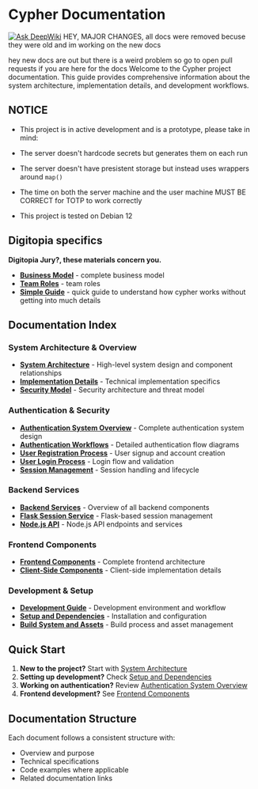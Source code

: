 # Cypher Documentation
[![Ask DeepWiki](https://deepwiki.com/badge.svg)](https://deepwiki.com/RogueElectron/Cypher)
HEY, MAJOR CHANGES, all docs were removed becuse they were old and im working on the new docs

hey new docs are out but there is a weird problem so go to open pull requests if you are here for the docs 
Welcome to the Cypher project documentation. This guide provides comprehensive information about the system architecture, implementation details, and development workflows.

## NOTICE

- This project is in active development and is a prototype, please take in mind:

- The server doesn't hardcode secrets but generates them on each run
- The server doesn't have presistent storage but instead uses wrappers around ```map()```
- The time on both the server machine and the user machine MUST BE CORRECT for TOTP to work correctly

- This project is tested on Debian 12


## Digitopia specifics

**Digitopia Jury?, these materials concern you.**

- [**Business Model**](Documentation/Business-Model.md) - complete business model
- [**Team Roles**](Documentation/Team-Roles.md) - team roles
- [**Simple Guide**](Documentation/Simple-Guide.md) - quick guide to understand how cypher works without getting into much details

## Documentation Index

### System Architecture & Overview
- [**System Architecture**](Documentation/System-Architecture.md) - High-level system design and component relationships
- [**Implementation Details**](Documentation/Implementation-Details.md) - Technical implementation specifics
- [**Security Model**](Documentation/Security-Model.md) - Security architecture and threat model

###  Authentication & Security
- [**Authentication System Overview**](Documentation/Authentication-System-Overview.md) - Complete authentication system design
- [**Authentication Workflows**](Documentation/Authentication-Workflows.md) - Detailed authentication flow diagrams
- [**User Registration Process**](Documentation/User-Registration-Process.md) - User signup and account creation
- [**User Login Process**](Documentation/User-Login-Process.md) - Login flow and validation
- [**Session Management**](Documentation/Session-Management.md) - Session handling and lifecycle

### Backend Services
- [**Backend Services**](Documentation/Backend-Services.md) - Overview of all backend components
- [**Flask Session Service**](Documentation/Flask-Session-Service.md) - Flask-based session management
- [**Node.js API**](Documentation/Node.js-API.md) - Node.js API endpoints and services

### Frontend Components
- [**Frontend Components**](Documentation/Frontend-Components.md) - Complete frontend architecture
- [**Client-Side Components**](Documentation/Client-Side-Components.md) - Client-side implementation details

### Development & Setup
- [**Development Guide**](Documentation/Development-Guide.md) - Development environment and workflow
- [**Setup and Dependencies**](Documentation/Setup-and-Dependencies.md) - Installation and configuration
- [**Build System and Assets**](Documentation/Build-System-and-Assets.md) - Build process and asset management

## Quick Start

1. **New to the project?** Start with [System Architecture](Documentation/System-Architecture.md)
2. **Setting up development?** Check [Setup and Dependencies](Documentation/Setup-and-Dependencies.md)
3. **Working on authentication?** Review [Authentication System Overview](Documentation/Authentication-System-Overview.md)
4. **Frontend development?** See [Frontend Components](Documentation/Frontend-Components.md)

## Documentation Structure

Each document follows a consistent structure with:
- Overview and purpose
- Technical specifications
- Code examples where applicable
- Related documentation links
